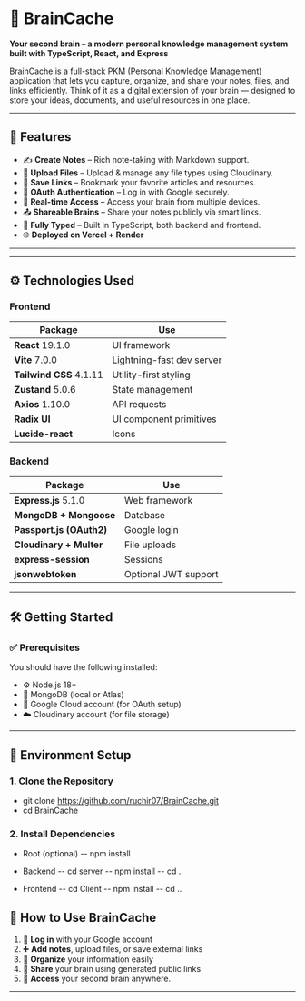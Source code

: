 # 🧠 BrainCache

**Your second brain – a modern personal knowledge management system built with TypeScript, React, and Express**

BrainCache is a full-stack PKM (Personal Knowledge Management) application that lets you capture, organize, and share your notes, files, and links efficiently. Think of it as a digital extension of your brain — designed to store your ideas, documents, and useful resources in one place.

---

## 🚀 Features

- ✍️ **Create Notes** – Rich note-taking with Markdown support.
- 📎 **Upload Files** – Upload & manage any file types using Cloudinary.
- 🔗 **Save Links** – Bookmark your favorite articles and resources.
- 🔐 **OAuth Authentication** – Log in with Google securely.
- 🔄 **Real-time Access** – Access your brain from multiple devices.
- 📤 **Shareable Brains** – Share your notes publicly via smart links.
- 🧩 **Fully Typed** – Built in TypeScript, both backend and frontend.
- 🌐 **Deployed on Vercel + Render**

---


---

## ⚙️ Technologies Used

### Frontend
| Package | Use |
|--------|-----|
| **React** 19.1.0 | UI framework |
| **Vite** 7.0.0 | Lightning-fast dev server |
| **Tailwind CSS** 4.1.11 | Utility-first styling |
| **Zustand** 5.0.6 | State management |
| **Axios** 1.10.0 | API requests |
| **Radix UI** | UI component primitives |
| **Lucide-react** | Icons |

### Backend
| Package | Use |
|--------|-----|
| **Express.js** 5.1.0 | Web framework |
| **MongoDB + Mongoose** | Database |
| **Passport.js (OAuth2)** | Google login |
| **Cloudinary + Multer** | File uploads |
| **express-session** | Sessions |
| **jsonwebtoken** | Optional JWT support |

---

## 🛠️ Getting Started

### ✅ Prerequisites

You should have the following installed:

- ⚙️ Node.js 18+
- 🍃 MongoDB (local or Atlas)
- 🔑 Google Cloud account (for OAuth setup)
- ☁️ Cloudinary account (for file storage)

---

## 📄 Environment Setup

### 1. Clone the Repository

- git clone https://github.com/ruchir07/BrainCache.git
- cd BrainCache


### 2. Install Dependencies

- Root (optional)
-- npm install

- Backend
-- cd server
-- npm install
-- cd ..

- Frontend
-- cd Client
-- npm install
-- cd ..

## 🤖 How to Use BrainCache

1. 🔐 **Log in** with your Google account
2. ➕ **Add notes**, upload files, or save external links
3. 🧠 **Organize** your information easily
4. 🔗 **Share** your brain using generated public links
5. 📖 **Access** your second brain anywhere.

---
